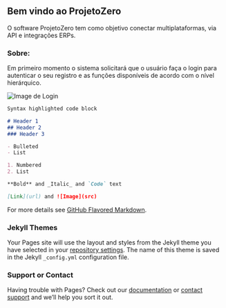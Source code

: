 ## Bem vindo ao ProjetoZero

O software ProjetoZero tem como objetivo conectar multiplataformas, via API e integrações ERPs.


### Sobre: 

Em primeiro momento o sistema solicitará que o usuário faça o login para autenticar o seu registro e as funções disponíveis de acordo com o nível hierárquico.

![Image de Login](C:\Users\JHOW\source\repos\ProMail\ProjetoZero\ProjetoZero\teste\Icones\LoginImg.png)



```markdown
Syntax highlighted code block

# Header 1
## Header 2
### Header 3

- Bulleted
- List

1. Numbered
2. List

**Bold** and _Italic_ and `Code` text

[Link](url) and ![Image](src)
```

For more details see [GitHub Flavored Markdown](https://guides.github.com/features/mastering-markdown/).

### Jekyll Themes

Your Pages site will use the layout and styles from the Jekyll theme you have selected in your [repository settings](https://github.com/JhonkBR/ProjetoZero/settings). The name of this theme is saved in the Jekyll `_config.yml` configuration file.

### Support or Contact

Having trouble with Pages? Check out our [documentation](https://help.github.com/categories/github-pages-basics/) or [contact support](https://github.com/contact) and we’ll help you sort it out.
